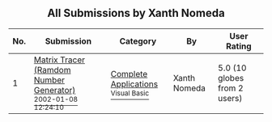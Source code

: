 ﻿<div align="center">

## All Submissions by Xanth Nomeda

</div>

No.  | Submission | Category | By   | User Rating
---- | ---------- | -------- | ---- | -----------
1 | [Matrix Tracer \(Ramdom Number Generator\)<br /><sup>2002-01-08 12:24:10</sup>](https://github.com/Planet-Source-Code/xanth-nomeda-matrix-tracer-ramdom-number-generator__1-30561) | [Complete Applications<br /><sup>Visual Basic</sup>](../ByCategory/complete-applications__1-27.md) | Xanth Nomeda | 5.0 (10 globes from 2 users)
